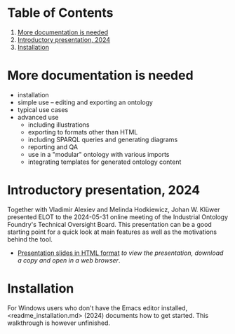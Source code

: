 
# Table of Contents

1.  [More documentation is needed](#org09e2a28)
2.  [Introductory presentation, 2024](#org35c3194)
3.  [Installation](#orgec07cc9)



<a id="org09e2a28"></a>

# More documentation is needed

-   installation
-   simple use &#x2013; editing and exporting an ontology
-   typical use cases
-   advanced use
    -   including illustrations
    -   exporting to formats other than HTML
    -   including SPARQL queries and generating diagrams
    -   reporting and QA
    -   use in a "modular" ontology with various imports
    -   integrating templates for generated ontology content


<a id="org35c3194"></a>

# Introductory presentation, 2024

Together with Vladimir Alexiev and Melinda Hodkiewicz, Johan W. Klüwer presented ELOT to the 2024-05-31 online meeting of the Industrial Ontology Foundry's Technical Oversight Board.
This presentation can be a good starting point for a quick look at main features as well as the motivations behind the tool.

-   [Presentation slides in HTML format](20240525T181908--elot-presented-to-iof-tob__elot_emacs_iof.html) *to view the presentation, download a copy and open in a web browser*.


<a id="orgec07cc9"></a>

# Installation

For Windows users who don't have the Emacs editor installed, <readme_installation.md> (2024) documents how to get started. This walkthrough is however unfinished.

